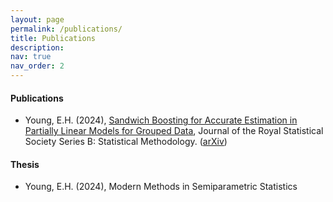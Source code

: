```yaml
---
layout: page
permalink: /publications/
title: Publications
description: 
nav: true
nav_order: 2
---
```


#### Publications

- Young, E.H. (2024), [Sandwich Boosting for Accurate Estimation in Partially Linear Models for Grouped Data](https://arxiv.org/abs/2307.11401), Journal of the Royal Statistical Society Series B: Statistical Methodology. ([arXiv](https://arxiv.org/abs/2307.11401))

#### Thesis
- Young, E.H. (2024), Modern Methods in Semiparametric Statistics
